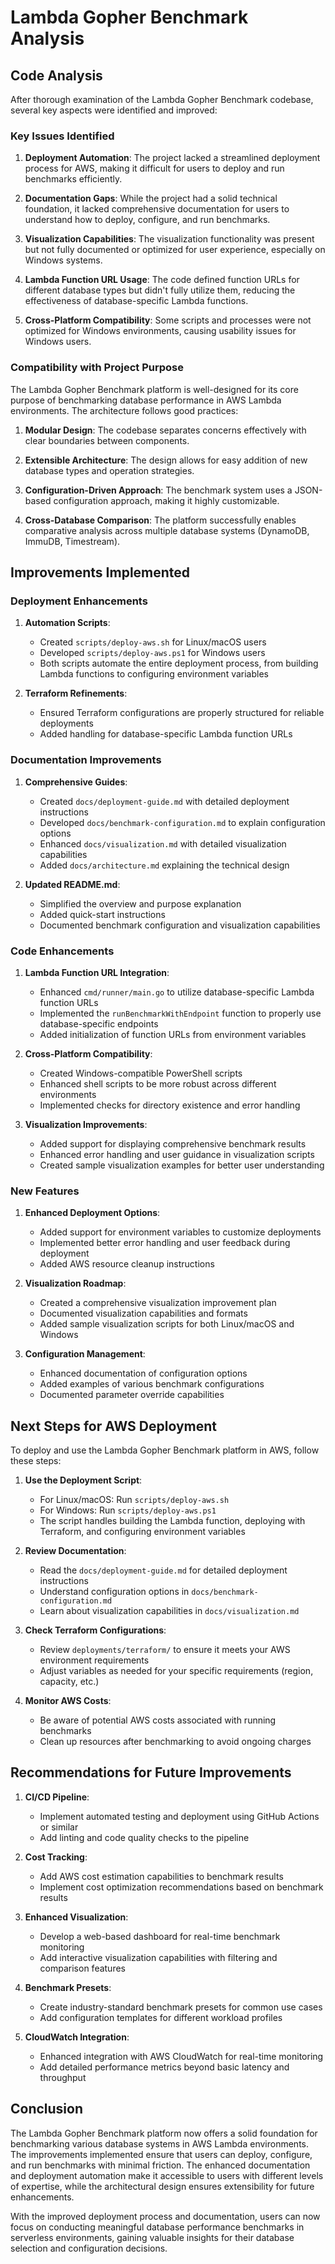# Lambda Gopher Benchmark Analysis

## Code Analysis

After thorough examination of the Lambda Gopher Benchmark codebase, several key aspects were identified and improved:

### Key Issues Identified

1. **Deployment Automation**: The project lacked a streamlined deployment process for AWS, making it difficult for users to deploy and run benchmarks efficiently.

2. **Documentation Gaps**: While the project had a solid technical foundation, it lacked comprehensive documentation for users to understand how to deploy, configure, and run benchmarks.

3. **Visualization Capabilities**: The visualization functionality was present but not fully documented or optimized for user experience, especially on Windows systems.

4. **Lambda Function URL Usage**: The code defined function URLs for different database types but didn't fully utilize them, reducing the effectiveness of database-specific Lambda functions.

5. **Cross-Platform Compatibility**: Some scripts and processes were not optimized for Windows environments, causing usability issues for Windows users.

### Compatibility with Project Purpose

The Lambda Gopher Benchmark platform is well-designed for its core purpose of benchmarking database performance in AWS Lambda environments. The architecture follows good practices:

1. **Modular Design**: The codebase separates concerns effectively with clear boundaries between components.

2. **Extensible Architecture**: The design allows for easy addition of new database types and operation strategies.

3. **Configuration-Driven Approach**: The benchmark system uses a JSON-based configuration approach, making it highly customizable.

4. **Cross-Database Comparison**: The platform successfully enables comparative analysis across multiple database systems (DynamoDB, ImmuDB, Timestream).

## Improvements Implemented

### Deployment Enhancements

1. **Automation Scripts**:
   - Created `scripts/deploy-aws.sh` for Linux/macOS users
   - Developed `scripts/deploy-aws.ps1` for Windows users
   - Both scripts automate the entire deployment process, from building Lambda functions to configuring environment variables

2. **Terraform Refinements**:
   - Ensured Terraform configurations are properly structured for reliable deployments
   - Added handling for database-specific Lambda function URLs

### Documentation Improvements

1. **Comprehensive Guides**:
   - Created `docs/deployment-guide.md` with detailed deployment instructions
   - Developed `docs/benchmark-configuration.md` to explain configuration options
   - Enhanced `docs/visualization.md` with detailed visualization capabilities
   - Added `docs/architecture.md` explaining the technical design

2. **Updated README.md**:
   - Simplified the overview and purpose explanation
   - Added quick-start instructions
   - Documented benchmark configuration and visualization capabilities

### Code Enhancements

1. **Lambda Function URL Integration**:
   - Enhanced `cmd/runner/main.go` to utilize database-specific Lambda function URLs
   - Implemented the `runBenchmarkWithEndpoint` function to properly use database-specific endpoints
   - Added initialization of function URLs from environment variables

2. **Cross-Platform Compatibility**:
   - Created Windows-compatible PowerShell scripts
   - Enhanced shell scripts to be more robust across different environments
   - Implemented checks for directory existence and error handling

3. **Visualization Improvements**:
   - Added support for displaying comprehensive benchmark results
   - Enhanced error handling and user guidance in visualization scripts
   - Created sample visualization examples for better user understanding

### New Features

1. **Enhanced Deployment Options**:
   - Added support for environment variables to customize deployments
   - Implemented better error handling and user feedback during deployment
   - Added AWS resource cleanup instructions

2. **Visualization Roadmap**:
   - Created a comprehensive visualization improvement plan
   - Documented visualization capabilities and formats
   - Added sample visualization scripts for both Linux/macOS and Windows

3. **Configuration Management**:
   - Enhanced documentation of configuration options
   - Added examples of various benchmark configurations
   - Documented parameter override capabilities

## Next Steps for AWS Deployment

To deploy and use the Lambda Gopher Benchmark platform in AWS, follow these steps:

1. **Use the Deployment Script**:
   - For Linux/macOS: Run `scripts/deploy-aws.sh`
   - For Windows: Run `scripts/deploy-aws.ps1`
   - The script handles building the Lambda function, deploying with Terraform, and configuring environment variables

2. **Review Documentation**:
   - Read the `docs/deployment-guide.md` for detailed deployment instructions
   - Understand configuration options in `docs/benchmark-configuration.md`
   - Learn about visualization capabilities in `docs/visualization.md`

3. **Check Terraform Configurations**:
   - Review `deployments/terraform/` to ensure it meets your AWS environment requirements
   - Adjust variables as needed for your specific requirements (region, capacity, etc.)

4. **Monitor AWS Costs**:
   - Be aware of potential AWS costs associated with running benchmarks
   - Clean up resources after benchmarking to avoid ongoing charges

## Recommendations for Future Improvements

1. **CI/CD Pipeline**:
   - Implement automated testing and deployment using GitHub Actions or similar
   - Add linting and code quality checks to the pipeline

2. **Cost Tracking**:
   - Add AWS cost estimation capabilities to benchmark results
   - Implement cost optimization recommendations based on benchmark results

3. **Enhanced Visualization**:
   - Develop a web-based dashboard for real-time benchmark monitoring
   - Add interactive visualization capabilities with filtering and comparison features

4. **Benchmark Presets**:
   - Create industry-standard benchmark presets for common use cases
   - Add configuration templates for different workload profiles

5. **CloudWatch Integration**:
   - Enhanced integration with AWS CloudWatch for real-time monitoring
   - Add detailed performance metrics beyond basic latency and throughput

## Conclusion

The Lambda Gopher Benchmark platform now offers a solid foundation for benchmarking various database systems in AWS Lambda environments. The improvements implemented ensure that users can deploy, configure, and run benchmarks with minimal friction. The enhanced documentation and deployment automation make it accessible to users with different levels of expertise, while the architectural design ensures extensibility for future enhancements.

With the improved deployment process and documentation, users can now focus on conducting meaningful database performance benchmarks in serverless environments, gaining valuable insights for their database selection and configuration decisions. 
